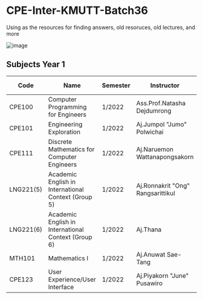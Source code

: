 # CPE-Inter-KMUTT-Batch36
Using as the resources for finding answers, old resoruces, old lectures, and more

![image](https://user-images.githubusercontent.com/51368129/183284281-770115fb-6b53-4460-bb0a-85401b8c1f68.png)

## Subjects Year 1
| Code   | Name                                              | Semester | Instructor                                                                                   | Teacher Assistant                                                                |
| ------ | ------------------------------------------------- | -------- | -------------------------------------------------------------------------------------------- | -------------------------------------------------------------------------------- |
| CPE100 | Computer Programming for Engineers                | 1/2022   | Ass.Prof.Natasha Dejdumrong                                                                  |
| CPE101 | Engineering Exploration                           | 1/2022   | Aj.Jumpol "Jumo" Polwichai                                                                   |
| CPE111 | Discrete Mathematics for Computer Engineers       | 1/2022   | Aj.Naruemon Wattanapongsakorn                                                                |
| LNG221(5) | Academic English in International Context (Group 5)| 1/2022  | Aj.Ronnakrit "Ong" Rangsarittikul                                                         |
| LNG221(6) | Academic English in International Context (Group 6)| 1/2022  | Aj.Thana                                                                                  |
| MTH101 | Mathematics I                                     | 1/2022   | Aj.Anuwat Sae-Tang                                                                           |
| CPE123 | User Experience/User Interface                    | 1/2022   | Aj.Piyakorn "June" Pusawiro                                                                  |

